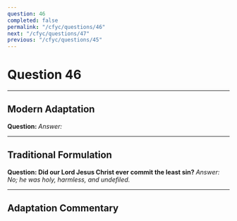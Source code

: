```yaml
---
question: 46
completed: false
permalink: "/cfyc/questions/46"
next: "/cfyc/questions/47"
previous: "/cfyc/questions/45"
---
```

# Question 46
---
## Modern Adaptation
<strong>
    Question:
</strong>

<em>
    Answer:
</em>

---
## Traditional Formulation
<strong>
    Question: Did our Lord Jesus Christ ever commit the least sin?
</strong>

<em>
    Answer: No; he was holy, harmless, and undefiled.
</em>

---
## Adaptation Commentary
